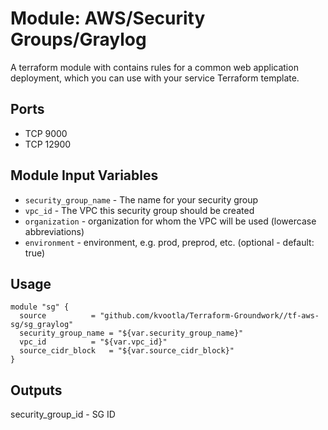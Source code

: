 Module: AWS/Security Groups/Graylog
===================================

A terraform module with contains rules for a common web application deployment, which you can use with your service Terraform template.

Ports
-----
- TCP 9000
- TCP 12900

Module Input Variables
----------------------

- `security_group_name` - The name for your security group
- `vpc_id` 		- The VPC this security group should be created
- `organization`        - organization for whom the VPC will be used (lowercase abbreviations)
- `environment`         - environment, e.g. prod, preprod, etc. (optional - default: true)

Usage
-----

```hcl
module "sg" {
  source	      = "github.com/kvootla/Terraform-Groundwork//tf-aws-sg/sg_graylog"
  security_group_name = "${var.security_group_name}"
  vpc_id 	      = "${var.vpc_id}"
  source_cidr_block   = "${var.source_cidr_block}"
}
```

Outputs
-------

security_group_id - SG ID
